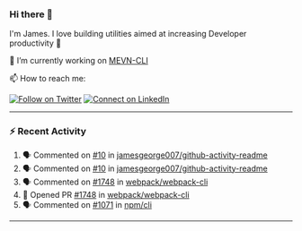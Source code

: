 ### Hi there 👋

I'm James. I love building utilities aimed at increasing Developer productivity :raised_hands: 

🔭 I’m currently working on [MEVN-CLI](https://github.com/madlabsinc/mevn-cli)

📫 How to reach me:

[![Follow on Twitter](https://img.shields.io/badge/--twitter?label=Twitter&logo=Twitter&style=social)](https://twitter.com/james_madhacks) [![Connect on LinkedIn](https://img.shields.io/badge/--linkedin?label=LinkedIn&logo=LinkedIn&style=social)](https://www.linkedin.com/in/jamesgeorge007)

---

### :zap: Recent Activity

<!--START_SECTION:activity-->
1. 🗣 Commented on [#10](https://github.com//jamesgeorge007/github-activity-readme/issues/10) in [jamesgeorge007/github-activity-readme](https://github.com//jamesgeorge007/github-activity-readme)
2. 🗣 Commented on [#10](https://github.com//jamesgeorge007/github-activity-readme/issues/10) in [jamesgeorge007/github-activity-readme](https://github.com//jamesgeorge007/github-activity-readme)
3. 🗣 Commented on [#1748](https://github.com//webpack/webpack-cli/issues/1748) in [webpack/webpack-cli](https://github.com//webpack/webpack-cli)
4. 💪 Opened PR [#1748](https://github.com//webpack/webpack-cli/pull/1748) in [webpack/webpack-cli](https://github.com//webpack/webpack-cli)
5. 🗣 Commented on [#1071](https://github.com//npm/cli/issues/1071) in [npm/cli](https://github.com//npm/cli)
<!--END_SECTION:activity-->

---

<!--
**jamesgeorge007/jamesgeorge007** is a ✨ _special_ ✨ repository because its `README.md` (this file) appears on your GitHub profile.

Here are some ideas to get you started:

- 🌱 I’m currently learning ...
- 👯 I’m looking to collaborate on ...
- 🤔 I’m looking for help with ...
- 💬 Ask me about ...
- 😄 Pronouns: ...
- ⚡ Fun fact: ...
-->
